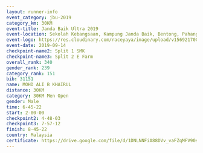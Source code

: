 ```yaml
---
layout: runner-info 
event_category: jbu-2019 
category_km: 30KM 
event-title: Janda Baik Ultra 2019
event-location: Sekolah Kebangsaan, Kampung Janda Baik, Bentong, Pahang, Malaysia 
event-logo: https://res.cloudinary.com/raceyaya/image/upload/v1569217009/logo/janda-baik_vch1pc.jpg 
event-date: 2019-09-14 
checkpoint-name2: Split 1 SMK 
checkpoint-name3: Split 2 E Farm 
overall_rank: 340
gender_rank: 239
category_rank: 151
bib: 31151
name: MOHD ALI B KHAIRUL
distance: 30KM
category: 30KM Men Open
gender: Male
time: 6-45-22
start: 2-00-00
checkpoint2: 4-48-03
checkpoint3: 7-57-12
finish: 8-45-22
country: Malaysia
certificate: https://drive.google.com/file/d/1DNLNNFiA88DVv_vaFZqMFV90sMkjv_Ht/view?usp=sharing
---
```


